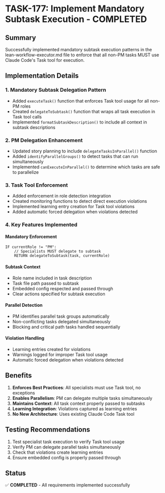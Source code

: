 # TASK-177: Implement Mandatory Subtask Execution - COMPLETED

## Summary

Successfully implemented mandatory subtask execution patterns in the lean-workflow-executor.md file to enforce that all non-PM tasks MUST use Claude Code's Task tool for execution.

## Implementation Details

### 1. Mandatory Subtask Delegation Pattern
- Added `executeTask()` function that enforces Task tool usage for all non-PM roles
- Created `delegateToSubtask()` function that wraps all task execution in Task tool calls
- Implemented `formatSubtaskDescription()` to include all context in subtask descriptions

### 2. PM Delegation Enhancement
- Updated story planning to include `delegateTasksInParallel()` function
- Added `identifyParallelGroups()` to detect tasks that can run simultaneously
- Implemented `canExecuteInParallel()` to determine which tasks are safe to parallelize

### 3. Task Tool Enforcement
- Added enforcement in role detection integration
- Created monitoring functions to detect direct execution violations
- Implemented learning entry creation for Task tool violations
- Added automatic forced delegation when violations detected

### 4. Key Features Implemented

#### Mandatory Enforcement
```pseudocode
IF currentRole != "PM":
    // Specialists MUST delegate to subtask
    RETURN delegateToSubtask(task, currentRole)
```

#### Subtask Context
- Role name included in task description
- Task file path passed to subtask
- Embedded config respected and passed through
- Clear actions specified for subtask execution

#### Parallel Detection
- PM identifies parallel task groups automatically
- Non-conflicting tasks delegated simultaneously
- Blocking and critical path tasks handled sequentially

#### Violation Handling
- Learning entries created for violations
- Warnings logged for improper Task tool usage
- Automatic forced delegation when violations detected

## Benefits

1. **Enforces Best Practices**: All specialists must use Task tool, no exceptions
2. **Enables Parallelism**: PM can delegate multiple tasks simultaneously
3. **Maintains Context**: All task context properly passed to subtasks
4. **Learning Integration**: Violations captured as learning entries
5. **No New Architecture**: Uses existing Claude Code Task tool

## Testing Recommendations

1. Test specialist task execution to verify Task tool usage
2. Verify PM can delegate parallel tasks simultaneously
3. Check that violations create learning entries
4. Ensure embedded config is properly passed through

## Status

✅ **COMPLETED** - All requirements implemented successfully